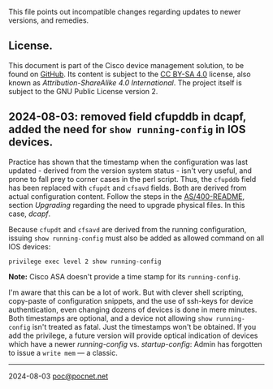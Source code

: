 This file points out incompatible changes regarding updates to newer versions, and remedies.

## License.
This document is part of the Cisco device management solution, to be found on [GitHub](https://github.com/PoC-dev/cisco-erfassung). Its content is subject to the [CC BY-SA 4.0](https://creativecommons.org/licenses/by-sa/4.0/) license, also known as *Attribution-ShareAlike 4.0 International*. The project itself is subject to the GNU Public License version 2.

## 2024-08-03: removed field cfupddb in dcapf, added the need for `show running-config` in IOS devices.
Practice has shown that the timestamp when the configuration was last updated - derived from the version system status - isn't very useful, and prone to fall prey to corner cases in the perl script. Thus, the `cfupddb` field has been replaced with `cfupdt` and `cfsavd` fields. Both are derived from actual configuration content. Follow the steps in the [AS/400-README](as400/README.md#Upgrading), section *Upgrading* regarding the need to upgrade physical files. In this case, *dcapf*.

Because `cfupdt` and `cfsavd` are derived from the running configuration, issuing `show running-config` must also be added as allowed command on all IOS devices:
```
privilege exec level 2 show running-config
```

**Note:** Cisco ASA doesn't provide a time stamp for its `running-config`.

I'm aware that this can be a lot of work. But with clever shell scripting, copy-paste of configuration snippets, and the use of ssh-keys for device authentication, even changing dozens of devices is done in mere minutes. Both timestamps are optional, and a device not allowing `show running-config` isn't treated as fatal. Just the timestamps won't be obtained. If you add the privilege, a future version will provide optical indication of devices which have a newer *running-config* vs. *startup-config*: Admin has forgotten to issue a `write mem` — a classic.

----

2024-08-03 poc@pocnet.net
